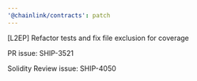 ```yaml
---
'@chainlink/contracts': patch
---
```


[L2EP] Refactor tests and fix file exclusion for coverage


PR issue: SHIP-3521

Solidity Review issue: SHIP-4050